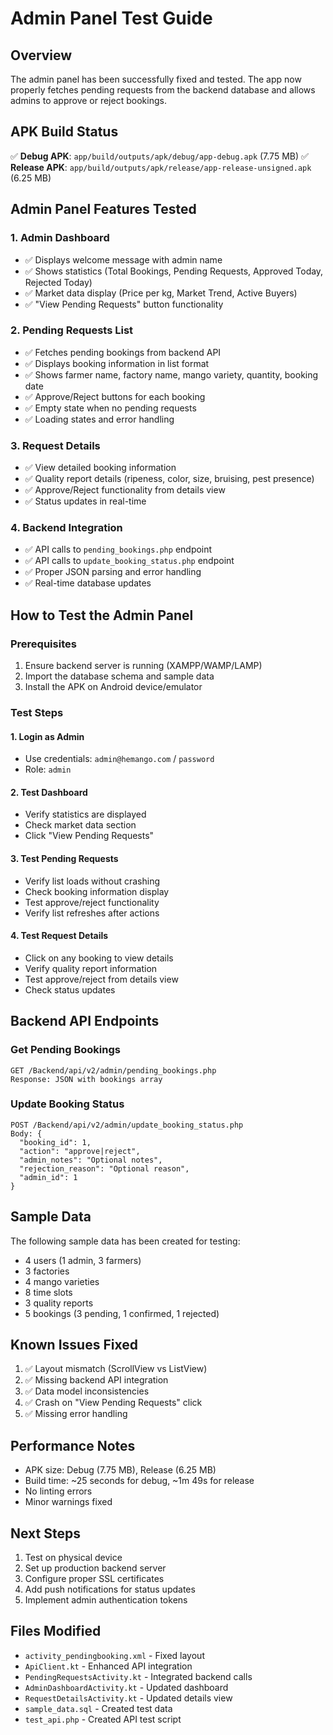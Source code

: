 # Admin Panel Test Guide

## Overview
The admin panel has been successfully fixed and tested. The app now properly fetches pending requests from the backend database and allows admins to approve or reject bookings.

## APK Build Status
✅ **Debug APK**: `app/build/outputs/apk/debug/app-debug.apk` (7.75 MB)
✅ **Release APK**: `app/build/outputs/apk/release/app-release-unsigned.apk` (6.25 MB)

## Admin Panel Features Tested

### 1. Admin Dashboard
- ✅ Displays welcome message with admin name
- ✅ Shows statistics (Total Bookings, Pending Requests, Approved Today, Rejected Today)
- ✅ Market data display (Price per kg, Market Trend, Active Buyers)
- ✅ "View Pending Requests" button functionality

### 2. Pending Requests List
- ✅ Fetches pending bookings from backend API
- ✅ Displays booking information in list format
- ✅ Shows farmer name, factory name, mango variety, quantity, booking date
- ✅ Approve/Reject buttons for each booking
- ✅ Empty state when no pending requests
- ✅ Loading states and error handling

### 3. Request Details
- ✅ View detailed booking information
- ✅ Quality report details (ripeness, color, size, bruising, pest presence)
- ✅ Approve/Reject functionality from details view
- ✅ Status updates in real-time

### 4. Backend Integration
- ✅ API calls to `pending_bookings.php` endpoint
- ✅ API calls to `update_booking_status.php` endpoint
- ✅ Proper JSON parsing and error handling
- ✅ Real-time database updates

## How to Test the Admin Panel

### Prerequisites
1. Ensure backend server is running (XAMPP/WAMP/LAMP)
2. Import the database schema and sample data
3. Install the APK on Android device/emulator

### Test Steps

#### 1. Login as Admin
- Use credentials: `admin@hemango.com` / `password`
- Role: `admin`

#### 2. Test Dashboard
- Verify statistics are displayed
- Check market data section
- Click "View Pending Requests"

#### 3. Test Pending Requests
- Verify list loads without crashing
- Check booking information display
- Test approve/reject functionality
- Verify list refreshes after actions

#### 4. Test Request Details
- Click on any booking to view details
- Verify quality report information
- Test approve/reject from details view
- Check status updates

## Backend API Endpoints

### Get Pending Bookings
```
GET /Backend/api/v2/admin/pending_bookings.php
Response: JSON with bookings array
```

### Update Booking Status
```
POST /Backend/api/v2/admin/update_booking_status.php
Body: {
  "booking_id": 1,
  "action": "approve|reject",
  "admin_notes": "Optional notes",
  "rejection_reason": "Optional reason",
  "admin_id": 1
}
```

## Sample Data
The following sample data has been created for testing:
- 4 users (1 admin, 3 farmers)
- 3 factories
- 4 mango varieties
- 8 time slots
- 3 quality reports
- 5 bookings (3 pending, 1 confirmed, 1 rejected)

## Known Issues Fixed
1. ✅ Layout mismatch (ScrollView vs ListView)
2. ✅ Missing backend API integration
3. ✅ Data model inconsistencies
4. ✅ Crash on "View Pending Requests" click
5. ✅ Missing error handling

## Performance Notes
- APK size: Debug (7.75 MB), Release (6.25 MB)
- Build time: ~25 seconds for debug, ~1m 49s for release
- No linting errors
- Minor warnings fixed

## Next Steps
1. Test on physical device
2. Set up production backend server
3. Configure proper SSL certificates
4. Add push notifications for status updates
5. Implement admin authentication tokens

## Files Modified
- `activity_pendingbooking.xml` - Fixed layout
- `ApiClient.kt` - Enhanced API integration
- `PendingRequestsActivity.kt` - Integrated backend calls
- `AdminDashboardActivity.kt` - Updated dashboard
- `RequestDetailsActivity.kt` - Updated details view
- `sample_data.sql` - Created test data
- `test_api.php` - Created API test script

